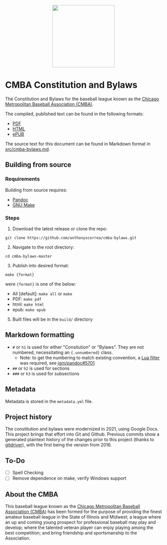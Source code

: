 <p align="center">
<img src="https://github.com/anthonyscorrea/silver-memory/blob/a712bca2516c3e860f2c61ea383a3132ead0614b/cmba-logo.svg" width="200">
</p>

# CMBA Constitution and Bylaws

The Constitution and Bylaws for the baseball league known as the [Chicago Metropolitan Baseball Association (CMBA)](#about-the-cmba).

The compiled, published text can be found in the following formats:
- [PDF](build/cmba-bylaws.pdf)
- [HTML](build/cmba-bylaws.html)
- [ePUB](build/cmba-bylaws.epub)

The source text for this document can be found in Markdown format in [src/cmba-bylaws.md](src/cmba-bylaws.md).

## Building from source

### Requirements

Building from source requires:
- [Pandoc](https://pandoc.org)
- [GNU Make](https://www.gnu.org/software/make/)

### Steps
1. Download the latest release or clone the repo: 
```
git clone https://github.com/anthonyscorrea/cmba-bylaws.git
```
2. Navigate to the root directory:
```
cd cmba-bylaws-master
```
3. Publish into desired format:
```
make {format}
```
were `{format}` is one of the below:
   - All [default]: `make all` or `make`
   - PDF: `make pdf`
   - html: `make html`
   - epub: `make epub`
5. Built files will be in the `build/` directory

## Markdown formatting

- `#` or `h1` is used for either "Consitution" or "Bylaws". They are not numbered, necessitating an `{.unnumbered}` class. 
   - Note: to get the numbering to match existing convention, a [Lua filter](https://github.com/jgm/pandoc/issues/5071#issuecomment-856918980) was required, see [jgm/pandoc#5701](https://github.com/jgm/pandoc/issues/5071)
- `##` or `h2` is used for sections
- `###` or `h3` is used for subsections

## Metadata

Metadata is stored in the `metadata.yml` file.

## Project history

The constitution and bylaws were modernized in 2021, using Google Docs. This project brings that effort into Git and Github. Previous commits show a generated plaintext history of the changes prior to this project (thanks to [gitdriver](https://github.com/larsks/gitdriver)), with the first being the version from 2016.

## To-Do
- [ ] Spell Checking 
- [ ] Remove dependence on make, verify Windows support

## About the CMBA
This baseball league known as the [Chicago Metropolitan Baseball Association (CMBA)](http://cmbabaseball.com) has been formed for the purpose of providing the finest amateur baseball league in the State of Illinois and Midwest; a league where an up and coming young prospect for professional baseball may play and develop; where the talented veteran player can enjoy playing among the best competition; and bring friendship and sportsmanship to the Association.

